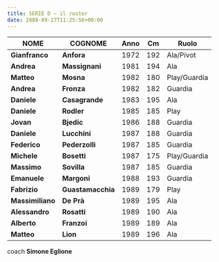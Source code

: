 ```yaml
---
title: SERIE D – il roster
date: 2008-09-27T11:25:56+00:00
---
```

| **NOME** | **COGNOME** | **Anno** | **Cm** | **Ruolo** |
| -------- | ----------- | -------- | ------ | --------- |
| **Gianfranco** | **Anfora** | 1972 | 192 | Ala/Pivot |
| **Andrea** | **Massignani** | 1981 | 194 | Ala |
| **Matteo** | **Mosna** | 1982 | 180 | Play/Guardia |
| **Andrea** | **Fronza** | 1982 | 182 | Guardia |
| **Daniele** | **Casagrande** | 1983 | 195 | Ala |
| **Daniele** | **Rodler** | 1985 | 185 | Play |
| **Jovan** | **Bjedic** | 1986 | 188 | Guardia |
| **Daniele** | **Lucchini** | 1987 | 188 | Guardia |
| **Federico** | **Pederzolli** | 1987 | 185 | Guardia |
| **Michele** | **Bosetti** | 1987 | 175 | Play/Guardia |
| **Massimo** | **Sovilla** | 1987 | 185 | Guardia |
| **Emanuele** | **Margoni** | 1988 | 193 | Guardia |
| **Fabrizio** | **Guastamacchia** | 1989 | 179 | Play |
| **Massimiliano** | **De Prà** | 1989 | 195 | Ala |
| **Alessandro** | **Rosatti** | 1989 | 190 | Ala |
| **Alberto** | **Franzoi** | 1989 | 189 | Ala |
| **Matteo** | **Lion** | 1989 | 196 | Ala|

coach **Simone Eglione**